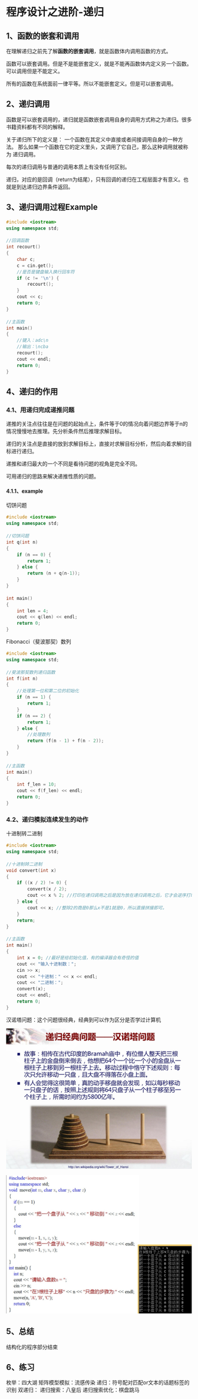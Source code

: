 # 程序设计之进阶-递归
## 1、函数的嵌套和调用
在理解递归之前先了解**函数的嵌套调用**，就是函数体内调用函数的方式。

函数可以嵌套调用。但是不是能嵌套定义，就是不能再函数体内定义另一个函数。可以调用但是不能定义。

所有的函数在系统面前一律平等。所以不能嵌套定义。但是可以嵌套调用。

## 2、递归调用
函数是可以嵌套调用的，递归就是函数嵌套调用自身的调用方式称之为递归。很多书籍资料都有不同的解释。

关于递归所下的定义是： 一个函数在其定义中直接或者间接调用自身的一种方法。 那么如果一个函数在它的定义里头，又调用了它自己，那么这种调用就被称为 递归调用。

每次的递归调用与普通的调用本质上有没有任何区别。

递归，对应的是回调（return为结尾），只有回调的递归在工程层面才有意义。也就是到达递归边界条件返回。


## 3、递归调用过程Example

```cpp
#include <iostream>
using namespace std;

//回调函数
int recourt()
{
    char c;
    c = cin.get();
    //是否是键盘输入换行回车符
    if (c != '\n') {
        recourt();
    }
    cout << c;
    return 0;
}

//主函数
int main()
{
    //键入：adc\n
    //输出：\ncba
    recourt();
    cout << endl;
    return 0;
}
```

## 4、递归的作用
### 4.1、用递归完成递推问题

递推的关注点往往是在问题的起始点上，条件等于0的情况向着问题边界等于n的情况慢慢地去推理。先分析条件然后推理求解目标。

递归的关注点是直接的放到求解目标上，直接对求解目标分析，然后向着求解的目标进行递归。 

递推和递归最大的一个不同是看待问题的视角是完全不同。

可用递归的思路来解决递推性质的问题。

#### 4.1.1、example

切饼问题

```cpp
#include <iostream>
using namespace std;

//切饼问题
int q(int n)
{
    if (n == 0) {
        return 1;
    } else {
        return (n + q(n-1));
    }
}

int main()
{
    int len = 4;
    cout << q(len) << endl;
    return 0;
}
```

Fibonacci（斐波那契）数列

```cpp
#include <iostream>
using namespace std;

//斐波那契数列递归函数
int f(int n)
{
    //处理第一位和第二位的初始化
    if (n == 1) {
        return 1;
    }
    if (n == 2) {
        return 1;
    } else {
        //处理数列
        return (f(n - 1) + f(n - 2));
    }
}

//主函数
int main()
{
    int f_len = 10;
    cout << f(f_len) << endl;
    return 0;
}
```

### 4.2、递归模拟连续发生的动作

十进制转二进制

```cpp
#include <iostream>
using namespace std;

//十进制转二进制
void convert(int x)
{
    if ((x / 2) != 0) {
        convert(x / 2);
        cout << x % 2; //打印在递归调用之后是因为放在递归调用之后，它才会逆序打印出来
    } else {
        cout << x; //整除2的商是0那么x不是1就是0，所以直接拼接即可。
    }
    return;
}

//主函数
int main()
{   
    int x = 0; //最好是给初始化值，有的编译器会有奇怪的值
    cout << "输入十进制数：";
    cin >> x;
    cout << "十进制：" << x << endl;
    cout << "二进制：";
    convert(x);
    cout << endl;
    return 0;
}
```

汉诺塔问题：这个问题很经典，经典到可以作为区分是否学过计算机

![](./images/汉诺塔问题.jpg)

![](./images/汉诺塔代码.jpg)


## 5、总结

结构化的程序部分结束

## 6、练习

枚举：四大湖
矩阵模型模拟：流感传染
递归：符号配对匹配or文本的话题标签的识别
双递归：
递归搜索：八皇后
递归搜索优化：棋盘跳马






